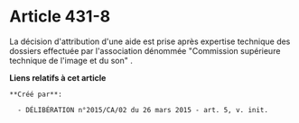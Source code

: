 # Article 431-8

La décision d'attribution d'une aide est prise après expertise technique des dossiers effectuée par l'association dénommée
"Commission supérieure technique de l'image et du son" .

**Liens relatifs à cet article**

	**Créé par**:

	  - DÉLIBÉRATION n°2015/CA/02 du 26 mars 2015 - art. 5, v. init.
